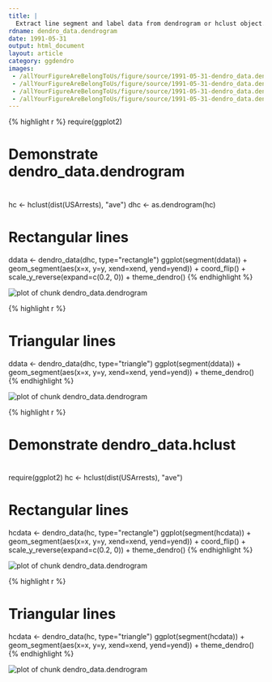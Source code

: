 ```yaml
---
title: |
  Extract line segment and label data from dendrogram or hclust object.
rdname: dendro_data.dendrogram
date: 1991-05-31
output: html_document
layout: article
category: ggdendro
images:
 - /allYourFigureAreBelongToUs/figure/source/1991-05-31-dendro_data.dendrogram/dendro_data.dendrogram-1.png
 - /allYourFigureAreBelongToUs/figure/source/1991-05-31-dendro_data.dendrogram/dendro_data.dendrogram-2.png
 - /allYourFigureAreBelongToUs/figure/source/1991-05-31-dendro_data.dendrogram/dendro_data.dendrogram-3.png
 - /allYourFigureAreBelongToUs/figure/source/1991-05-31-dendro_data.dendrogram/dendro_data.dendrogram-4.png
---
```





{% highlight r %}
require(ggplot2)
#
# Demonstrate dendro_data.dendrogram
#
hc <- hclust(dist(USArrests), "ave")
dhc <- as.dendrogram(hc)
# Rectangular lines
ddata <- dendro_data(dhc, type="rectangle")
ggplot(segment(ddata)) + geom_segment(aes(x=x, y=y, xend=xend, yend=yend)) +
		coord_flip() + scale_y_reverse(expand=c(0.2, 0)) + theme_dendro()
{% endhighlight %}

![plot of chunk dendro_data.dendrogram](/allYourFigureAreBelongToUs/figure/source/1991-05-31-dendro_data.dendrogram/dendro_data.dendrogram-1.png) 

{% highlight r %}
# Triangular lines
ddata <- dendro_data(dhc, type="triangle")
ggplot(segment(ddata)) + geom_segment(aes(x=x, y=y, xend=xend, yend=yend)) + theme_dendro()
{% endhighlight %}

![plot of chunk dendro_data.dendrogram](/allYourFigureAreBelongToUs/figure/source/1991-05-31-dendro_data.dendrogram/dendro_data.dendrogram-2.png) 

{% highlight r %}
#
# Demonstrate dendro_data.hclust
#
require(ggplot2)
hc <- hclust(dist(USArrests), "ave")
# Rectangular lines
hcdata <- dendro_data(hc, type="rectangle")
ggplot(segment(hcdata)) + geom_segment(aes(x=x, y=y, xend=xend, yend=yend)) +
   coord_flip() + scale_y_reverse(expand=c(0.2, 0)) + theme_dendro()
{% endhighlight %}

![plot of chunk dendro_data.dendrogram](/allYourFigureAreBelongToUs/figure/source/1991-05-31-dendro_data.dendrogram/dendro_data.dendrogram-3.png) 

{% highlight r %}
# Triangular lines
hcdata <- dendro_data(hc, type="triangle")
ggplot(segment(hcdata)) + geom_segment(aes(x=x, y=y, xend=xend, yend=yend)) +
  theme_dendro()
{% endhighlight %}

![plot of chunk dendro_data.dendrogram](/allYourFigureAreBelongToUs/figure/source/1991-05-31-dendro_data.dendrogram/dendro_data.dendrogram-4.png) 
